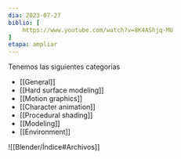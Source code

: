 ```yaml
---
dia: 2023-07-27
biblio: [
	https://www.youtube.com/watch?v=8K4AShjq-MU
]
etapa: ampliar
---
```

Tenemos las siguientes categorías
* [[General]]
* [[Hard surface modeling]]
* [[Motion graphics]]
* [[Character animation]]
* [[Procedural shading]]
* [[Modeling]]
* [[Environment]]








![[Blender/Índice#Archivos]]